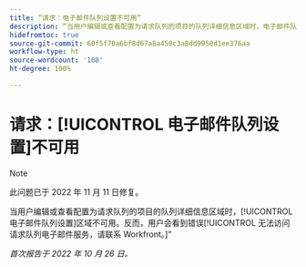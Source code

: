 ```yaml
---
title: “请求：电子邮件队列设置不可用”
description: “当用户编辑或查看配置为请求队列的项目的队列详细信息区域时，电子邮件队列设置区域不可用。反而，用户会看到错误‘无法访问请求队列电子邮件服务，请联系 Workfront。’”
hidefromtoc: true
source-git-commit: 60f5f70a6bf8d67a8a450c3a8dd9950d1ee376aa
workflow-type: ht
source-wordcount: '108'
ht-degree: 100%

---
```



# 请求：[!UICONTROL 电子邮件队列设置]不可用

>[!NOTE]
>
>此问题已于 2022 年 11 月 11 日修复。

当用户编辑或查看配置为请求队列的项目的队列详细信息区域时，[!UICONTROL 电子邮件队列设置]区域不可用。反而，用户会看到错误[!UICONTROL 无法访问请求队列电子邮件服务，请联系 Workfront。]”

_首次报告于 2022 年 10 月 26 日。_

